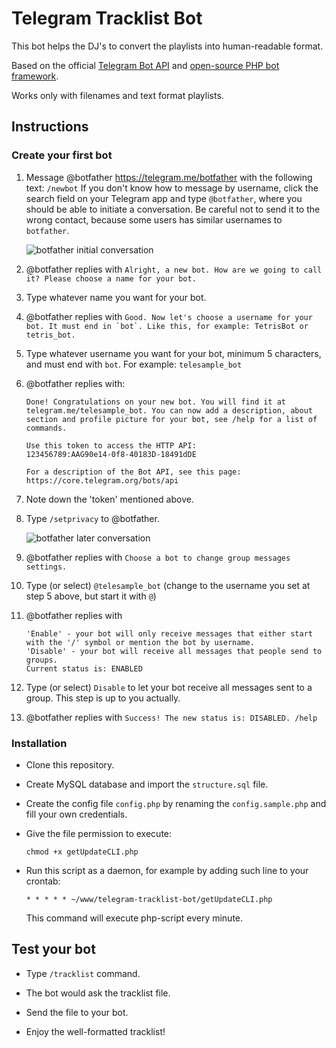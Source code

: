 # Telegram Tracklist Bot

This bot helps the DJ's to convert the playlists into human-readable format.

Based on the official [Telegram Bot API](https://core.telegram.org/bots/api) and [open-source PHP bot framework](https://github.com/akalongman/php-telegram-bot).

Works only with filenames and text format playlists.

## Instructions

### Create your first bot

1. Message @botfather https://telegram.me/botfather with the following
text: `/newbot`
   If you don't know how to message by username, click the search
field on your Telegram app and type `@botfather`, where you should be able
to initiate a conversation. Be careful not to send it to the wrong
contact, because some users has similar usernames to `botfather`.

   ![botfather initial conversation](http://i.imgur.com/aI26ixR.png)

2. @botfather replies with `Alright, a new bot. How are we going to
call it? Please choose a name for your bot.`

3. Type whatever name you want for your bot.

4. @botfather replies with ```Good. Now let's choose a username for your
bot. It must end in `bot`. Like this, for example: TetrisBot or
tetris_bot.```

5. Type whatever username you want for your bot, minimum 5 characters,
and must end with `bot`. For example: `telesample_bot`

6. @botfather replies with:

    ```
    Done! Congratulations on your new bot. You will find it at
    telegram.me/telesample_bot. You can now add a description, about
    section and profile picture for your bot, see /help for a list of
    commands.

    Use this token to access the HTTP API:
    123456789:AAG90e14-0f8-40183D-18491dDE

    For a description of the Bot API, see this page:
    https://core.telegram.org/bots/api
    ```

7. Note down the 'token' mentioned above.

8. Type `/setprivacy` to @botfather.

   ![botfather later conversation](http://i.imgur.com/tWDVvh4.png)

9. @botfather replies with `Choose a bot to change group messages settings.`

10. Type (or select) `@telesample_bot` (change to the username you set at step 5
above, but start it with `@`)

11. @botfather replies with

    ```
    'Enable' - your bot will only receive messages that either start with the '/' symbol or mention the bot by username.
    'Disable' - your bot will receive all messages that people send to groups.
    Current status is: ENABLED
    ```

12. Type (or select) `Disable` to let your bot receive all messages sent to a
group. This step is up to you actually.

13. @botfather replies with `Success! The new status is: DISABLED. /help`

### Installation

- Clone this repository.

- Create MySQL database and import the `structure.sql` file.

- Create the config file `config.php` by renaming the `config.sample.php` and fill your own credentials.

- Give the file permission to execute:
    ```
    chmod +x getUpdateCLI.php
    ```
- Run this script as a daemon, for example by adding such line to your crontab:
    ```
    * * * * * ~/www/telegram-tracklist-bot/getUpdateCLI.php
    ```
    
    This command will execute php-script every minute.
    
## Test your bot

- Type `/tracklist` command.

- The bot would ask the tracklist file.

- Send the file to your bot.

- Enjoy the well-formatted tracklist!